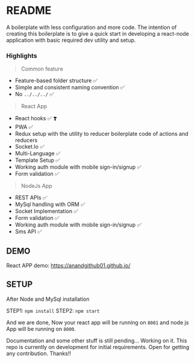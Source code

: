 # README #


A boilerplate with less configuration and more code. The intention of creating this boilerplate is to give a quick start in developing a react-node application with basic required dev utility and setup. 

### Highlights



> Common feature

- Feature-based folder structure :white_check_mark:
- Simple and consistent naming convention :white_check_mark:
- No `../../../` :white_check_mark: 

> React App 

- React hooks :white_check_mark: :heavy_heart_exclamation:
- PWA :white_check_mark: 
- Redux setup with the utility to reducer boilerplate code of actions and reducers
- Socket.Io :white_check_mark:
- Multi-Language :white_check_mark:
- Template Setup :white_check_mark:
- Working auth module with mobile sign-in/signup :white_check_mark:
- Form validation :white_check_mark:

> NodeJs App

- REST APIs :white_check_mark:
- MySql handling with ORM :white_check_mark:
- Socket Implementation :white_check_mark:
- Form validation :white_check_mark:
- Working auth module with mobile sign-in/signup :white_check_mark:
- Sms API :white_check_mark:


## DEMO 

React APP demo: https://anandgithub01.github.io/


## SETUP 

After Node and MySql installation 

STEP1: `npm install`
STEP2: `npm start` 


And we are done, Now your react app will be running on `8001` and node js App will be running on `8000`.


Documentation and some other stuff is still pending... Working on it.
This repo is currently on development for initial requirements. Open for getting any contribution. Thanks!! 

